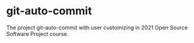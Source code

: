 # git-auto-commit
The project git-auto-commit with user customizing in 2021 Open Source Software Project course.
